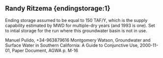 ## Randy Ritzema {endingstorage:1} 
Ending storage assumed to be equal to 150 TAF/Y, which is the supply capability estimated by MWD for multiple-dry years (and 1993 is one). Set to intial storage for the run where this groundwater basin is not in use.

Manuel Pulido, +34-963879616
Montgomery Watson, Groundwater and Surface Water in Southern California: A Guide to Conjunctive Use, 2000-11-01, Paper Document, AGWA
p. M-16

